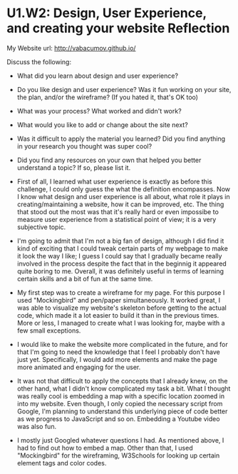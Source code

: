 # U1.W2: Design, User Experience, and creating your website Reflection

My Website url: http://vabacumov.github.io/

Discuss the following:
* What did you learn about design and user experience? 
* Do you like design and user experience? Was it fun working on your site, the plan, and/or the wireframe? (If you hated it, that's OK too)
* What was your process? What worked and didn't work?
* What would you like to add or change about the site next?
* Was it difficult to apply the material you learned? Did you find anything in your research you thought was super cool?
* Did you find any resources on your own that helped you better understand a topic? If so, please list it.

* First of all, I learned what user experience is exactly as before this challenge, I could only guess the what the definition encompasses. Now I know what design and user experience is all about, what role it plays in creating/maintaining a website, how it can be improved, etc. The thing that stood out the most was that it's really hard or even impossibe to measure user experience from a statistical point of view; it is a very subjective topic.
* I'm going to admit that I'm not a big fan of design, although I did find it kind of exciting that I could tweak certain parts of my webpage to make it look the way I like; I guess I could say that I gradually became really involved in the process despite the fact that in the beginnig it appeared quite boring to me. Overall, it was definitely useful in terms of learning certain skills and a bit of fun at the same time.
* My first step was to create a wireframe for my page. For this purpose I used "Mockingbird" and pen/paper simultaneously. It worked great, I was able to visualize my website's skeleton before getting to the actual code, which made it a lot easier to build it than in the previous times. More or less, I managed to create what I was looking for, maybe with a few small exceptions.
* I would like to make the website more complicated in the future, and for that I'm going to need the knowledge that I feel I probably don't have just yet. Specifically, I would add more elements and make the page more animated and engaging for the user.
* It was not that difficult to apply the concepts that I already knew, on the other hand, what I didn't know complicated my task a bit. What I thought was really cool is embedding a map with a specific location zoomed in into my website. Even though, I only copied the necessary script from Google, I'm planning to understand this underlying piece of code better as we progress to JavaScript and so on. Embedding a Youtube video was also fun.
* I mostly just Googled whatever questions I had. As mentioned above, I had to find out how to embed a map. Other than that, I used "Mockingbird" for the wireframing, W3Schools for looking up certain element tags and color codes.